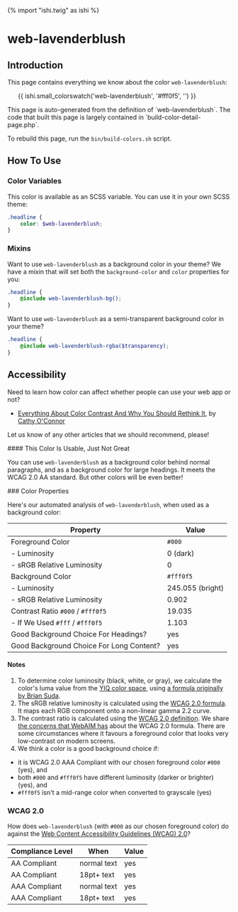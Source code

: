 {% import "ishi.twig" as ishi %}
# web-lavenderblush

## Introduction

This page contains everything we know about the color `web-lavenderblush`:

<div class="grid">
    <div class="cell">
        <div class="swatch">
            <ul>
                {{ ishi.small_colorswatch('web-lavenderblush', '#fff0f5', '') }}
            </ul>
        </div>
    </div>
</div>

<div class="callout attention" markdown="1">
This page is auto-generated from the definition of `web-lavenderblush`. The code that built this page is largely contained in `build-color-detail-page.php`.

To rebuild this page, run the `bin/build-colors.sh` script.
</div>

## How To Use

### Color Variables

This color is available as an SCSS variable. You can use it in your own SCSS theme:

```scss
.headline {
    color: $web-lavenderblush;
}
```

### Mixins

Want to use `web-lavenderblush` as a background color in your theme? We have a mixin that will set both the `background-color` and `color` properties for you:

```scss
.headline {
    @include web-lavenderblush-bg();
}
```

Want to use `web-lavenderblush` as a semi-transparent background color in your theme?

```scss
.headline {
    @include web-lavenderblush-rgba($transparency);
}
```

## Accessibility

Need to learn how color can affect whether people can use your web app or not?

* [Everything About Color Contrast And Why You Should Rethink It](https://www.smashingmagazine.com/2014/10/color-contrast-tips-and-tools-for-accessibility/), by [Cathy O'Connor](http://www.twitter.com/cagocon)

Let us know of any other articles that we should recommend, please!
<div class="callout warning" markdown="1">
#### This Color Is Usable, Just Not Great

You can use `web-lavenderblush` as a background color behind normal paragraphs, and as a background color for large headings. It meets the WCAG 2.0 AA standard. But other colors will be even better!
</div>
### Color Properties

Here's our automated analysis of `web-lavenderblush`, when used as a background color:

Property | Value
---------|------
Foreground Color | `#000`
- Luminosity | 0 (dark)
- sRGB Relative Luminosity | 0
Background Color | `#fff0f5`
- Luminosity | 245.055 (bright)
- sRGB Relative Luminosity | 0.902
Contrast Ratio `#000` / `#fff0f5` | 19.035
- If We Used `#fff` / `#fff0f5` | 1.103
Good Background Choice For Headings? | yes
Good Background Choice For Long Content? | yes

#### Notes

1. To determine color luminosity (black, white, or gray), we calculate the color's luma value from the [YIQ color space](https://en.wikipedia.org/wiki/YIQ), using [a formula originally by Brian Suda](https://24ways.org/2010/calculating-color-contrast/).
1. The sRGB relative luminosity is calculated using the [WCAG 2.0 formula](https://www.w3.org/TR/WCAG20/#relativeluminancedef). It maps each RGB component onto a non-linear gamma 2.2 curve.
1. The contrast ratio is calculated using the [WCAG 2.0 definition](https://www.w3.org/TR/2008/REC-WCAG20-20081211/#contrast-ratiodef). We share [the concerns that WebAIM has](http://webaim.org/blog/wcag-2-1-feedback/) about the WCAG 2.0 formula. There are some circumstances where it favours a foreground color that looks very low-contrast on modern screens.
1. We think a color is a good background choice if:
  - it is WCAG 2.0 AAA Compliant with our chosen foreground color `#000` (yes), and
  - both `#000` and `#fff0f5` have different luminosity (darker or brighter) (yes), and
  - `#fff0f5` isn't a mid-range color when converted to grayscale (yes)

### WCAG 2.0

How does `web-lavenderblush` (with `#000` as our chosen foreground color) do against the [Web Content Accessibility Guidelines (WCAG) 2.0](https://www.w3.org/TR/WCAG20/)?

Compliance Level | When | Value
-----------------|------|------
AA Compliant | normal text | yes
AA Compliant | 18pt+ text | yes
AAA Compliant | normal text | yes
AAA Compliant | 18pt+ text | yes